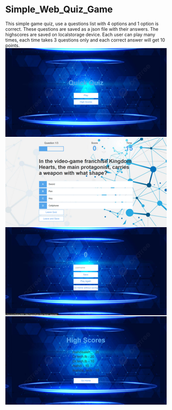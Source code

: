 # Simple_Web_Quiz_Game
This simple game quiz, use a questions list with 4 options and 1 option is correct. These questions are saved as a json file with their answers. The highscores are saved on localstorage device. Each user can play many times, each time takes 3 questions only and each correct answer will get 10 points.
![Website Preview](images/homepage.png)
![Website Preview](images/question.png)
![Website Preview](images/score.png)
![Website Preview](images/highscores.png)

